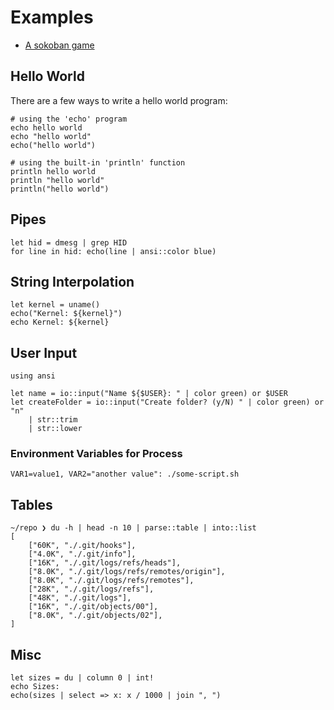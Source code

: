 # Examples

* [A sokoban game](https://github.com/PaddiM8/elk/tree/main/examples/sokoban)

## Hello World

There are a few ways to write a hello world program:

```elk
# using the 'echo' program
echo hello world
echo "hello world"
echo("hello world")

# using the built-in 'println' function
println hello world
println "hello world"
println("hello world")
```

## Pipes

```elk
let hid = dmesg | grep HID
for line in hid: echo(line | ansi::color blue)
```

## String Interpolation

```elk
let kernel = uname()
echo("Kernel: ${kernel}")
echo Kernel: ${kernel}
```

## User Input

```elk
using ansi

let name = io::input("Name ${$USER}: " | color green) or $USER
let createFolder = io::input("Create folder? (y/N) " | color green) or "n"
    | str::trim
    | str::lower
```

### Environment Variables for Process

```elk
VAR1=value1, VAR2="another value": ./some-script.sh
```

## Tables

```elk
~/repo ❯ du -h | head -n 10 | parse::table | into::list
[
    ["60K", "./.git/hooks"],
    ["4.0K", "./.git/info"],
    ["16K", "./.git/logs/refs/heads"],
    ["8.0K", "./.git/logs/refs/remotes/origin"],
    ["8.0K", "./.git/logs/refs/remotes"],
    ["28K", "./.git/logs/refs"],
    ["48K", "./.git/logs"],
    ["16K", "./.git/objects/00"],
    ["8.0K", "./.git/objects/02"],
]
```

## Misc

```elk
let sizes = du | column 0 | int!
echo Sizes:
echo(sizes | select => x: x / 1000 | join ", ")
```